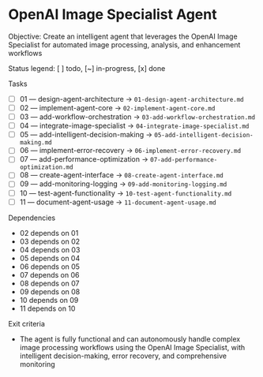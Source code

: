 # OpenAI Image Specialist Agent

Objective: Create an intelligent agent that leverages the OpenAI Image Specialist for automated image processing, analysis, and enhancement workflows

Status legend: [ ] todo, [~] in-progress, [x] done

Tasks

- [ ] 01 — design-agent-architecture → `01-design-agent-architecture.md`
- [ ] 02 — implement-agent-core → `02-implement-agent-core.md`
- [ ] 03 — add-workflow-orchestration → `03-add-workflow-orchestration.md`
- [ ] 04 — integrate-image-specialist → `04-integrate-image-specialist.md`
- [ ] 05 — add-intelligent-decision-making → `05-add-intelligent-decision-making.md`
- [ ] 06 — implement-error-recovery → `06-implement-error-recovery.md`
- [ ] 07 — add-performance-optimization → `07-add-performance-optimization.md`
- [ ] 08 — create-agent-interface → `08-create-agent-interface.md`
- [ ] 09 — add-monitoring-logging → `09-add-monitoring-logging.md`
- [ ] 10 — test-agent-functionality → `10-test-agent-functionality.md`
- [ ] 11 — document-agent-usage → `11-document-agent-usage.md`

Dependencies

- 02 depends on 01
- 03 depends on 02
- 04 depends on 03
- 05 depends on 04
- 06 depends on 05
- 07 depends on 06
- 08 depends on 07
- 09 depends on 08
- 10 depends on 09
- 11 depends on 10

Exit criteria

- The agent is fully functional and can autonomously handle complex image processing workflows using the OpenAI Image Specialist, with intelligent decision-making, error recovery, and comprehensive monitoring

